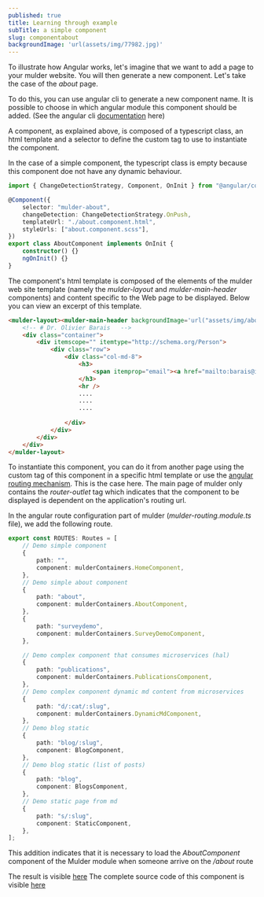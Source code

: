 ```yaml
---
published: true
title: Learning through example
subTitle: a simple component
slug: componentabout
backgroundImage: 'url(assets/img/77982.jpg)'
---
```


To illustrate how Angular works, let's imagine that we want to add a page to your mulder website. You will then generate a new component. 
Let's take the case of the *about* page. 

To do this, you can use angular cli to generate a new component name. It is possible to choose in which angular module this component should be added. 
(See the angular cli [documentation](https://angular.io/cli/generate#component-command) here)

A component, as explained above, is composed of a typescript class, an html template and a selector to define the custom tag to use to instantiate the component. 

In the case of a simple component, the typescript class is empty because this component doe not have any dynamic behaviour. 


```ts
import { ChangeDetectionStrategy, Component, OnInit } from "@angular/core";

@Component({
    selector: "mulder-about",
    changeDetection: ChangeDetectionStrategy.OnPush,
    templateUrl: "./about.component.html",
    styleUrls: ["about.component.scss"],
})
export class AboutComponent implements OnInit {
    constructor() {}
    ngOnInit() {}
}
```

The component's html template is composed of the elements of the mulder web site template (namely the *mulder-layout* and *mulder-main-header* components) and content specific to the Web page to be displayed. Below you can view an excerpt of this template. 

```html
<mulder-layout><mulder-main-header backgroundImage='url("assets/img/about-bg.jpg")' heading="Olivier Barais" subHeading="Professor @University of Rennes 1 / IRISA / INRIA / B-COM" [siteHeading]="true"></mulder-main-header>
    <!-- # Dr. Olivier Barais   -->
    <div class="container">
        <div itemscope="" itemtype="http://schema.org/Person">
            <div class="row">
                <div class="col-md-8">
                    <h3>
                        <span itemprop="email"><a href="mailto:barais@irisa.fr">barais@irisa.fr</a></span>
                    </h3>
                    <hr />
                    ....
                    ....
                    ....
                    
                </div>
            </div>
        </div>
    </div>
</mulder-layout>

```

To instantiate this component, you can do it from another page using the custom tag of this component in a specific html template or use the [angular routing mechanism](https://angular.io/guide/router). This is the case here. The main page of mulder only contains the *router-outlet* tag which indicates that the component to be displayed is dependent on the application's routing url. 

In the angular route configuration part of mulder (*mulder-routing.module.ts* file), we add the following route.


```ts
export const ROUTES: Routes = [
    // Demo simple component
    {
        path: "",
        component: mulderContainers.HomeComponent,
    },
    // Demo simple about component
    {
        path: "about",
        component: mulderContainers.AboutComponent,
    },
    {
        path: "surveydemo",
        component: mulderContainers.SurveyDemoComponent,
    },

    // Demo complex component that consumes microservices (hal)
    {
        path: "publications",
        component: mulderContainers.PublicationsComponent,
    },
    // Demo complex component dynamic md content from microservices
    {
        path: "d/:cat/:slug",
        component: mulderContainers.DynamicMdComponent,
    },
    // Demo blog static
    {
        path: "blog/:slug",
        component: BlogComponent,
    },
    // Demo blog static (list of posts)
    {
        path: "blog",
        component: BlogsComponent,
    },
    // Demo static page from md
    {
        path: "s/:slug",
        component: StaticComponent,
    },
];
```

This addition indicates that it is necessary to load the *AboutComponent* component of the Mulder module when someone arrive on the */about* route

The result is visible [here](/about)
The complete source code of this component is visible [here]()